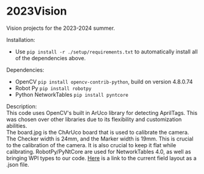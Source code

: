 # 2023Vision

Vision projects for the 2023-2024 summer.

Installation:  
- Use `pip install -r ./setup/requirements.txt` to automatically install all of the dependencies above.

Dependencies:
- OpenCV `pip install opencv-contrib-python`, build on version 4.8.0.74
- Robot Py `pip install robotpy`
- Python NetworkTables `pip install pyntcore`

Description:  
This code uses OpenCV's built in ArUco library for detecting AprilTags. This was chosen over other libraries due to its flexibility and customization abilities.  
The board.jpg is the ChArUco board that is used to calibrate the camera. The Checker width is 24mm, and the Marker width is 19mm. This is crucial to the calibration of the camera. It is also crucial to keep it flat while calibrating. RobotPy/PyNtCore are used for NetworkTables 4.0, as well as bringing WPI types to our code. [Here](https://github.com/wpilibsuite/allwpilib/blob/main/apriltag/src/main/native/resources/edu/wpi/first/apriltag/2023-chargedup.json) is a link to the current field layout as a .json file.